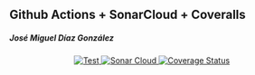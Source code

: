 ## Github Actions + SonarCloud + Coveralls
##### José Miguel Díaz González

<p align="center">
    <a href="https://github.com/alu0101203294/actions-sonarcloud/actions/workflows/node.js.yml">
        <img alt="Test" src="https://github.com/alu0101203294/actions-sonarcloud/actions/workflows/node.js.yml/badge.svg">
    </a>
    <a href="https://sonarcloud.io/summary/new_code?id=alu0101203294_actions-sonarcloud">
        <img alt="Sonar Cloud" src="https://sonarcloud.io/api/project_badges/measure?project=alu0101203294_actions-sonarcloud&metric=alert_status">
    </a>
    <a href="https://coveralls.io/github/alu0101203294/actions-sonarcloud?branch=main">
        <img alt="Coverage Status" src="https://coveralls.io/repos/github/alu0101203294/actions-sonarcloud/badge.svg?branch=main">
    </a>
</p>
